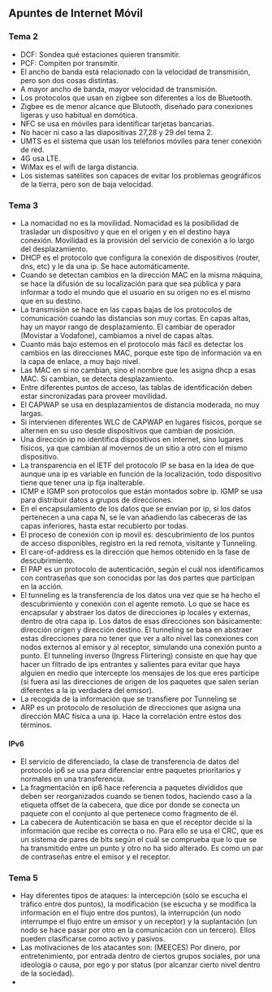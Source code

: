 ## Apuntes de Internet Móvil

### Tema 2
* DCF: Sondea qué estaciones quieren transmitir.
* PCF: Compiten por transmitir.
* El ancho de banda está relacionado con la velocidad de transmisión, pero son dos cosas distintas.
* A mayor ancho de banda, mayor velocidad de transmisión.
* Los protocolos que usan en zigbee son diferentes a los de Bluetooth.
* Zigbee es de menor alcance que Blutooth, diseñado para conexiones ligeras y uso habitual en domótica.
* NFC se usa en móviles para identificar tarjetas bancarias.
* No hacer ni caso a las diapositivas 27,28 y 29 del tema 2.
* UMTS es el sistema que usan los teléfonos móviles para tener conexión de red.
* 4G usa LTE.
* WiMax es el wifi de larga distancia.
* Los sistemas satélites son capaces de evitar los problemas geográficos de la tierra, pero son de baja velocidad.

### Tema 3
* La nomacidad no es la movilidad. Nomacidad es la posibilidad de trasladar un dispositivo y que
en el origen y en el destino haya conexión. Movilidad es la provisión del servicio de conexión a
lo largo del desplazamiento.
* DHCP es el protocolo que configura la conexión de dispositivos (router, dns, etc) y le da una ip. Se hace
automáticamente.
* Cuando se detectan cambios en la dirección MAC en la misma máquina, se hace la difusión de su localización
para que sea pública y para informar a todo el mundo que el usuario en su origen no es el mismo que en su destino.
* La transmisión se hace en las capas bajas de los protocolos de comunicación cuando las distancias son muy cortas.
En capas altas, hay un mayor rango de desplazamiento. El cambiar de operador (Movistar a Vodafone), cambiamos a nivel
de capas altas.
* Cuanto más bajo estemos en el protocolo más fácil es detectar los cambios en las direcciones MAC, porque este tipo de
información va en la capa de enlace, a muy bajo nivel.
* Las MAC en sí no cambian, sino el nombre que les asigna dhcp a esas MAC. Si cambian, se detecta desplazamiento.
* Entre diferentes puntos de acceso, las tablas de identificación deben estar sincronizadas para proveer movilidad.
* El CAPWAP se usa en desplazamientos de distancia moderada, no muy largas.
* Si intervienen diferentes WLC de CAPWAP en lugares físicos, porque se alternen en su uso desde dispositivos que cambian
de posición.
* Una dirección ip no identifica dispositivos en internet, sino lugares físicos, ya que cambian al movernos de un sitio a otro con el mismo dispositivo.
* La transparencia en el IETF del protocolo IP se basa en la idea de que aunque una ip es variable en función de la localización, todo dispositivo tiene que tener una ip fija inalterable.
* ICMP e IGMP son protocolos que están montados sobre ip. IGMP se usa para distribuir datos a grupos de direcciones.
* En el encapsulamiento de los datos que se envían por ip, si los datos pertenecen a una capa N,
se le van añadiendo las cabeceras de las capas inferiores, hasta estar recubierto por todas.
* El proceso de conexión con ip movil es: descubrimiento de los puntos de acceso disponibles, registro en la red remota, visitante y Tunneling.
* El care-of-address es la dirección que hemos obtenido en la fase de descubrimiento.
* El PAP es un protocolo de autenticación, según el cuál nos identificamos con contraseñas que son conocidas por las dos partes que participan en la acción.
* El tunneling es la transferencia de los datos una vez que se ha hecho el descubrimiento y conexión con el agente remoto. Lo que se hace es encapsular y abstraer los datos de direcciones ip locales y externas, dentro de otra capa ip. Los datos de esas direcciones son básicamente: dirección origen y dirección destino. El tunneling se basa en abstraer estas direcciones para no tener que ver a alto nivel las conexiones con nodos externos al emisor y al receptor, simulando una conexión punto a punto. El tunneling inverso (Ingress Flirtering) consiste en que hay que hacer un filtrado de ips entrantes y salientes para evitar que haya alguien en medio que intercepte los mensajes de los que eres partícipe (si fuera así las direcciones de origen de los paquetes que salen serían diferentes a la ip verdadera del emisor).
* La recogida de la información que se transfiere por Tunneling se
* ARP es un protocolo de resolución de direcciones que asigna una dirección MAC física a una ip. Hace la correlación entre estos dos términos.

#### IPv6
* El servicio de diferenciado, la clase de transferencia de datos del protocolo ip6 se usa para diferenciar entre paquetes prioritarios y normales en una transferencia.
* La fragmentación en ip6 hace referencia a paquetes divididos que deben ser reorganizados cuando se tienen todos, haciendo caso a la etiqueta offset de la cabecera, que dice por donde se conecta un paquete con el conjunto al que pertenece como fragmento de él.
* La cabecera de Autenticación se basa en que el receptor decide si la información que recibe es correcta o no. Para ello se usa el CRC, que es un sistema de pares de bits según el cuál se comprueba que lo que se ha transmitido entre un punto y otro no ha sido alterado. Es como un par de contraseñas entre el emisor y el receptor.

### Tema 5

* Hay diferentes tipos de ataques: la intercepción (sólo se escucha el tráfico entre dos puntos), la modificación (se escucha y se modifica la información en el flujo entre dos puntos), la interrupción (un nodo interrumpe el flujo entre un emisor y un receptor) y la suplantación (un nodo se hace pasar por otro en la comunicación con un tercero). Ellos pueden clasificarse como activo y pasivos.
* Las motivaciones de los atacantes son: (MEECES) Por dinero, por entretenimiento, por entrada dentro de ciertos grupos sociales, por una ideología o causa, por ego y por status (por alcanzar cierto nivel dentro de la sociedad).
* 
